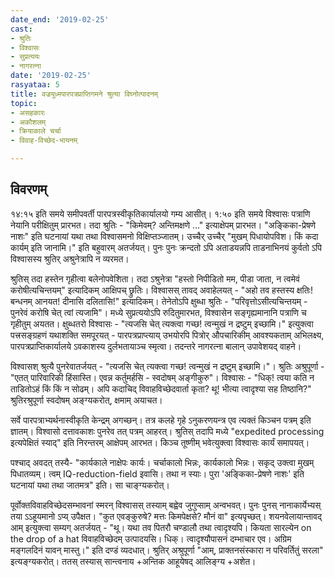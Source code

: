 ```yaml
---
date_end: '2019-02-25'
cast:
- श्रुतिः
- विश्वासः
- सुप्रत्ययः
- नागरत्ना
date: '2019-02-25'
rasyataa: 5
title: वज्रयुध्मपारपत्रप्राप्तिगमने श्रुत्या विघ्नोत्पादनम्
topic:
- असहकारः
- अकौशलम्
- क्रियाकाले चर्चा
- विवाह-विच्छेद-भायनम्

---
```


## विवरणम्
१४:१५ इति समये समीपवर्ती पारपत्रस्वीकृतिकार्यालयो गम्य आसीत्। १:५० इति समये विश्वासः पत्राणि नेयानि परीक्षितुम् प्रारभत। तदा श्रुतिः - "किमेवम्? अन्तिमक्षणे …" इत्याक्षेपम् प्रारभत। "अङ्किका-प्रेषणे नाशः" इति घटनायां यथा तथा विश्वासमनो विक्षिप्तञ्जातम्। उच्चैर् उच्चैर् "मुखम् पिधायोपविश। किं कदा कार्यम् इति जानामि।" इति बहुवारम् अतर्जयत्। पुनः पुनः क्रन्दतो ऽपि अताडयन्नपि ताडनाभिनयं कुर्वतो ऽपि विश्वासस्य श्रुतिर् अश्रुनेत्रापि न व्यरमत। 

श्रुतिस् तदा हस्तेन गृहीत्वा बलेनोपवेशिता। तदा ऽश्रुनेत्रा "हस्तो निपीडितो मम, पीडा जाता, न त्वमेवं करोषीत्यचिन्तयम्" इत्यादिकम् आक्षिपच् छ्रुतिः। विश्वासस् तावद् अवाहेलयत् - "अहो तव हस्तस्य क्षतिः! बन्धनम् आनयत! दीनासि दलितासि!" इत्यादिकम्। तेनेतोऽपि क्षुब्धा श्रुतिः - "परिवृत्तोऽसीत्यचिन्तयम् - पुनरेवं करोषि चेत् त्वां त्यजामि"। मध्ये सुप्रत्ययोऽपि रुदितुमारभत, विश्वासेन सङ्गृह्यमानानि पत्राणि च गृहीतुम् अयतत। क्षुब्धतरो विश्वासः - "त्यजसि चेत् त्यक्त्वा गच्छ! त्वन्मुखं न द्रष्टुम् इच्छामि।" इत्युक्त्वा पत्त्रसङ्ग्रहणं यथाशक्ति समपूरयत् - पारपत्रप्राप्त्याय् उभयोरपि पित्रोर् औपचारिकीम् आवश्यकताम् अभिलक्ष्य, पारपत्रप्राप्तिकार्यालये ऽवकाशस्य दुर्लभतायाञ्च स्मृत्वा। तदन्तरे नागरत्ना बालान् उपावेशयद् वाहने।


विश्वासश् श्रुत्यै पुनरेवातर्जयत् - "त्यजसि चेत् त्यक्त्वा गच्छ! त्वन्मुखं न द्रष्टुम् इच्छामि।"। श्रुतिः अश्रुपूर्णा - "एतत् पारिवारिकी हिंसास्ति। एवन्न कर्तुमर्हसि - स्वदोषम् अङ्गीकुरु"। विश्वासः - "धिक्! त्वया कति न ताडितोऽहं किं किं न सोढम्। अपि कदाचिद् विवाहविच्छेदवार्ता कृता? थू! भीत्या त्वादृश्या सह तिष्ठानि?"  श्रुतिरश्रुपूर्णा स्वदोषम् अङ्ग्यकरोत्, क्षमाम् अयाचत।

सर्वे पारपत्राभ्यर्थनास्वीकृति केन्द्रम् अगच्छन्। तत्र कलहे गृहे ऽनुकरणयन्त्र एव त्यक्तं किञ्चन पत्रम् इति ज्ञातम्। विश्वासो दत्तावकाशः पुनरेव तत् पत्रम् आहरत्। श्रुतिस् तदापि मध्ये "expedited processing इत्यपेक्षितं स्याद्" इति निरन्तरम् आक्षेपम् आरभत। किञ्च तूष्णीम् भवेत्युक्त्वा विश्वासः कार्यं समापयत्।  

पश्चाद् अवदत् तस्यै- "कार्यकाले नाक्षेपः कार्यः। चर्चाकालो भिन्नः, कार्यकालो भिन्नः। सकृद् उक्त्वा मुखम् पिधातव्यम्। त्वम् IQ-reduction-field इवासि। तथा न स्याः। पुरा 'अङ्किका-प्रेषणे नाशः' इति घटनायां यथा तथा जातमत्र" इति। सा चाङ्ग्यकरोत्।

पूर्वोक्तविवाहविच्छेदसम्भावनां स्मरन् विश्वासस् तस्याम् बह्वेव जुगुप्साम् अन्वभवत्। पुनः पुनस् नानाकार्येभ्यस् तया ऽऽहूयमानो ऽप्य् उपैक्षत। "कुत एवङ्कुरुषे? मत्तः किमपेक्षसे? मौनं वा" इत्यपृच्छत्। शयनवेलायान्तावद् आम् इत्युक्त्वा सम्यग् अतर्जयत् - "थू। यथा तव पितरौ चण्डालौ तथा त्वादृश्यपि। कियता सारल्येन on the drop of a hat विवाहविच्छेदम् उत्पादयसि। धिक्। त्वादृश्यौपासनं दम्भाचार एव। अग्रिम मङ्गलदिनं यावन् मास्तु।" इति दण्डं व्यदधात्। श्रुतिर् अश्रुपूर्णा "आम्, प्राक्तनसंस्कारा न परिवर्तितुं सरला" इत्यङ्ग्यकरोत्। ततस् तस्यास् सान्त्वनाय +अन्तिक आहूयेषद् आलिङ्ग्य +अशेत।


